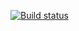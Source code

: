 [![Build status](https://ci.appveyor.com/api/projects/status/ae421i6m8gl7fi6p?svg=true)](https://ci.appveyor.com/project/NataliaAlferova/api)